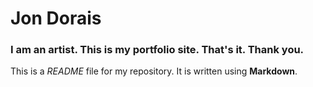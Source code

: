 # Jon Dorais
### I am an artist. This is my portfolio site. That's it. Thank you.
This is a *README* file for my repository. It is written using **Markdown**.
